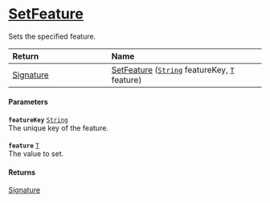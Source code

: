 # [SetFeature](./Signature--SetFeature.md)

Sets the specified feature.

| <span>Return&nbsp;&nbsp;&nbsp;&nbsp;&nbsp;&nbsp;&nbsp;&nbsp;&nbsp;&nbsp;&nbsp;&nbsp;&nbsp;&nbsp;&nbsp;&nbsp;&nbsp;&nbsp;&nbsp;&nbsp;&nbsp;&nbsp;&nbsp;&nbsp;&nbsp;&nbsp;&nbsp;&nbsp;&nbsp;&nbsp;</span> | Name | 
| :--- | :--- | 
| [Signature](./../Signature.md) | [SetFeature](./Signature--SetFeature.md) ([`String`](https://docs.microsoft.com/en-us/dotnet/api/System.String) featureKey, [`T`](./Signature--SetFeature.md) feature) | 


#### Parameters
**`featureKey`**  [`String`](https://docs.microsoft.com/en-us/dotnet/api/System.String)<br>The unique key of the feature.<br><br>**`feature`**  [`T`](./Signature--SetFeature.md)<br>The value to set.
#### Returns
[Signature](./../Signature.md)<br>
